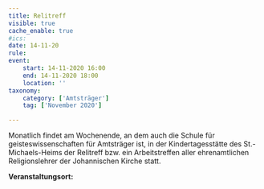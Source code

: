 ```yaml
---
title: Relitreff
visible: true
cache_enable: true
#ics: 
date: 14-11-20
rule: 
event:
	start: 14-11-2020 16:00
	end: 14-11-2020 18:00
	location: ''
taxonomy:
	category: ['Amtsträger']
	tag: ['November 2020']

---
```

Monatlich findet am Wochenende, an dem auch die Schule für geisteswissenschaften für Amtsträger ist, in der Kindertagesstätte des St.-Michaels-Heims der Relitreff bzw. ein Arbeitstreffen aller ehrenamtlichen Religionslehrer der Johannischen Kirche statt.



**Veranstaltungsort:** 

